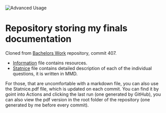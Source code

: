 ![Advanced Usage](https://github.com/Dominik-97/StanicoveZkousky/workflows/Advanced%20Usage/badge.svg)

# Repository storing my finals documentation

Cloned from [Bachelors Work](https://github.com/Dominik-97/BachelorsWork/tree/Statni_Zkousky) repository, commit 407.

* [Information](Information.md) file contains resources.
* [Statnice](Statnice.md) file contains detailed description of each of the individual questions, it is written in MMD.

For those, that are uncomfortable with a markdown file, you can also use the Statnice.pdf file, which is updated on each commit.
You can find it by goint into Actions and clicking the last run (one generated by GitHub), you can also view the pdf version in the root folder of the repository (one generated by me before every commit).
